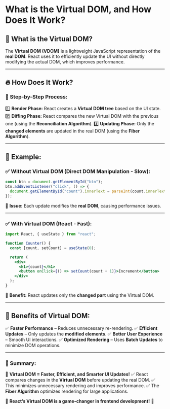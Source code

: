 # What is the Virtual DOM, and How Does It Work?

## 🚀 What is the Virtual DOM?
The **Virtual DOM (VDOM)** is a lightweight JavaScript representation of the **real DOM**. React uses it to efficiently update the UI without directly modifying the actual DOM, which improves performance.

---

## 🔥 How Does It Work?
### 📌 Step-by-Step Process:
1️⃣ **Render Phase:** React creates a **Virtual DOM tree** based on the UI state.
2️⃣ **Diffing Phase:** React compares the new Virtual DOM with the previous one (using the **Reconciliation Algorithm**).
3️⃣ **Updating Phase:** Only the **changed elements** are updated in the real DOM (using the **Fiber Algorithm**).

---

## 📝 Example:
### ✅ Without Virtual DOM (Direct DOM Manipulation - Slow):
```js
const btn = document.getElementById("btn");
btn.addEventListener("click", () => {
  document.getElementById("count").innerText = parseInt(count.innerText) + 1;
});
```
🔴 **Issue:** Each update modifies the **real DOM**, causing performance issues.

---

### ✅ With Virtual DOM (React - Fast):
```jsx
import React, { useState } from "react";

function Counter() {
  const [count, setCount] = useState(0);

  return (
    <div>
      <h1>{count}</h1>
      <button onClick={() => setCount(count + 1)}>Increment</button>
    </div>
  );
}
```
🔵 **Benefit:** React updates only the **changed part** using the Virtual DOM.

---

## 🎯 Benefits of Virtual DOM:
✅ **Faster Performance** – Reduces unnecessary re-rendering.
✅ **Efficient Updates** – Only updates the **modified elements**.
✅ **Better User Experience** – Smooth UI interactions.
✅ **Optimized Rendering** – Uses **Batch Updates** to minimize DOM operations.

---

### 📌 Summary:
🚀 **Virtual DOM = Faster, Efficient, and Smarter UI Updates!**
✅ React compares changes in the **Virtual DOM** before updating the real DOM.
✅ This minimizes unnecessary rendering and improves performance.
✅ The **Fiber Algorithm** optimizes rendering for large applications.

🔹 **React’s Virtual DOM is a game-changer in frontend development!** 🎯